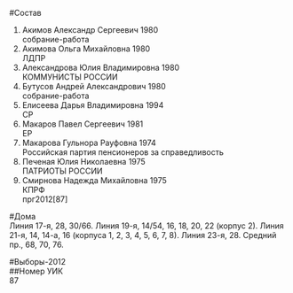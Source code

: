 #Состав  
1. Акимов Александр Сергеевич 1980  
    собрание-работа  
2. Акимова Ольга Михайловна 1980  
    ЛДПР  
3. Александрова Юлия Владимировна 1980  
    КОММУНИСТЫ РОССИИ  
4. Бутусов Андрей Александрович 1980  
    собрание-работа  
5. Елисеева Дарья Владимировна 1994  
    СР  
6. Макаров Павел Сергеевич 1981  
    ЕР  
7. Макарова Гульнора Рауфовна 1974  
    Российская партия пенсионеров за справедливость  
8. Печеная Юлия Николаевна 1975  
    ПАТРИОТЫ РОССИИ  
9. Смирнова Надежда Михайловна 1975  
    КПРФ  
    прг2012[87]  
  
#Дома  
Линия 17-я,      28, 30/66. Линия 19-я,      14/54, 16, 18, 20, 22 (корпус 2). Линия 21-я,      14, 14-а, 16 (корпуса 1, 2, 3, 4, 5, 6, 7, 8). Линия 23-я,    28. Средний пр.,      68, 70, 76.  
  
#Выборы-2012  
##Номер УИК  
87  
